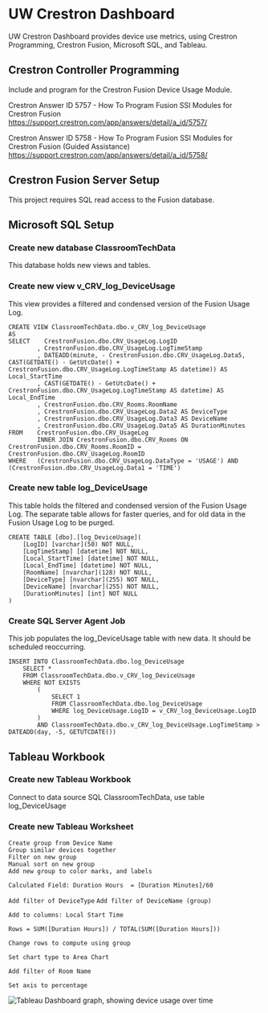 # UW Crestron Dashboard

UW Crestron Dashboard provides device use metrics, using Crestron Programming, Crestron Fusion, Microsoft SQL, and Tableau.

## Crestron Controller Programming

Include and program for the Crestron Fusion Device Usage Module.

Crestron Answer ID 5757 - How To Program Fusion SSI Modules for Crestron Fusion
https://support.crestron.com/app/answers/detail/a_id/5757/

Crestron Answer ID 5758 - How To Program Fusion SSI Modules for Crestron Fusion (Guided Assistance)
https://support.crestron.com/app/answers/detail/a_id/5758/

## Crestron Fusion Server Setup

This project requires SQL read access to the Fusion database.

## Microsoft SQL Setup

### Create new database ClassroomTechData 
This database holds new views and tables.

### Create new view v_CRV_log_DeviceUsage
This view provides a filtered and condensed version of the Fusion Usage Log.
```
CREATE VIEW ClassroomTechData.dbo.v_CRV_log_DeviceUsage
AS
SELECT    CrestronFusion.dbo.CRV_UsageLog.LogID
		, CrestronFusion.dbo.CRV_UsageLog.LogTimeStamp
		, DATEADD(minute, - CrestronFusion.dbo.CRV_UsageLog.Data5, CAST(GETDATE() - GetUtcDate() + CrestronFusion.dbo.CRV_UsageLog.LogTimeStamp AS datetime)) AS Local_StartTime
		, CAST(GETDATE() - GetUtcDate() + CrestronFusion.dbo.CRV_UsageLog.LogTimeStamp AS datetime) AS Local_EndTime
		, CrestronFusion.dbo.CRV_Rooms.RoomName
		, CrestronFusion.dbo.CRV_UsageLog.Data2 AS DeviceType
		, CrestronFusion.dbo.CRV_UsageLog.Data3 AS DeviceName
		, CrestronFusion.dbo.CRV_UsageLog.Data5 AS DurationMinutes
FROM	CrestronFusion.dbo.CRV_UsageLog 
		INNER JOIN CrestronFusion.dbo.CRV_Rooms ON CrestronFusion.dbo.CRV_Rooms.RoomID = CrestronFusion.dbo.CRV_UsageLog.RoomID
WHERE	(CrestronFusion.dbo.CRV_UsageLog.DataType = 'USAGE') AND (CrestronFusion.dbo.CRV_UsageLog.Data1 = 'TIME')
```

### Create new table log_DeviceUsage
This table holds the filtered and condensed version of the Fusion Usage Log.  The separate table allows for faster queries, and for old data in the Fusion Usage Log to be purged.
```
CREATE TABLE [dbo].[log_DeviceUsage](
	[LogID] [varchar](50) NOT NULL,
	[LogTimeStamp] [datetime] NOT NULL,
	[Local_StartTime] [datetime] NOT NULL,
	[Local_EndTime] [datetime] NOT NULL,
	[RoomName] [nvarchar](128) NOT NULL,
	[DeviceType] [nvarchar](255) NOT NULL,
	[DeviceName] [nvarchar](255) NOT NULL,
	[DurationMinutes] [int] NOT NULL
)
```

### Create SQL Server Agent Job 
This job populates the log_DeviceUsage table with new data. It should be scheduled reoccurring.
```
INSERT INTO ClassroomTechData.dbo.log_DeviceUsage
	SELECT *
	FROM ClassroomTechData.dbo.v_CRV_log_DeviceUsage
	WHERE NOT EXISTS
		(
			SELECT 1
			FROM ClassroomTechData.dbo.log_DeviceUsage
			WHERE log_DeviceUsage.LogID = v_CRV_log_DeviceUsage.LogID
		)
		AND ClassroomTechData.dbo.v_CRV_log_DeviceUsage.LogTimeStamp > DATEADD(day, -5, GETUTCDATE())
```

## Tableau Workbook

### Create new Tableau Workbook
Connect to data source SQL ClassroomTechData, use table log_DeviceUsage


### Create new Tableau Worksheet

```
Create group from Device Name
Group similar devices together
Filter on new group
Manual sort on new group
Add new group to color marks, and labels
```

```Calculated Field: Duration Hours  = [Duration Minutes]/60```

```Add filter of DeviceType```
```Add filter of DeviceName (group)```

```Add to columns: Local Start Time```

```Rows = SUM([Duration Hours]) / TOTAL(SUM([Duration Hours]))```

```Change rows to compute using group```

```Set chart type to Area Chart```

```Add filter of Room Name```

```Set axis to percentage```


![Tableau Dashboard graph, showing device usage over time](./readme_img_TableauReportExample.png?raw=true "Tableau Dashboard")
